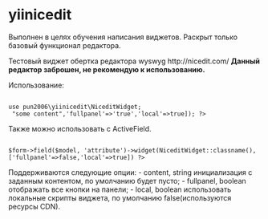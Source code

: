 # yiinicedit

<p>
Выполнен в целях обучения написания виджетов.
Раскрыт только базовый функционал редактора.
</p>
<p>
Тестовый виджет обертка редактора wyswyg http://nicedit.com/
  <b>Данный редактор заброшен, не рекомендую к использованию.</b>
</p>
<p>Использование:</p>
<code>
use pun2006\yiinicedit\NiceditWidget;
<?=  NiceditWidget::widget(['content' => "some content",'fullpanel'=>'true','local'=>true]); ?>
</code>	

<p>Также можно использовать с ActiveField.</p>
<code>
$form->field($model, 'attribute')->widget(NiceditWidget::classname(),['fullpanel'=>false,'local'=>true]) ?>
</code>			
<p>Поддерживаются следующие опции:
- content, string инициализация с заданным контентом, по умолчанию будет пусто;
- fullpanel, boolean отображать все кнопки на панели;
- local, boolean использовать локальные скрипты виджета, по умолчанию false(используются ресурсы CDN).
</p>
